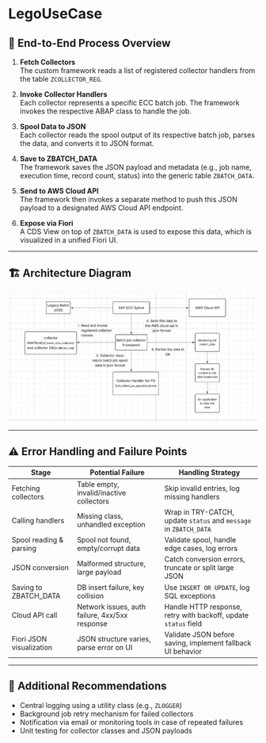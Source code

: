# LegoUseCase

## 📌 End-to-End Process Overview

1. **Fetch Collectors**  
   The custom framework reads a list of registered collector handlers from the table `ZCOLLECTOR_REG`.

2. **Invoke Collector Handlers**  
   Each collector represents a specific ECC batch job. The framework invokes the respective ABAP class to handle the job.

3. **Spool Data to JSON**  
   Each collector reads the spool output of its respective batch job, parses the data, and converts it to JSON format.

4. **Save to ZBATCH_DATA**  
   The framework saves the JSON payload and metadata (e.g., job name, execution time, record count, status) into the generic table `ZBATCH_DATA`.

5. **Send to AWS Cloud API**  
   The framework then invokes a separate method to push this JSON payload to a designated AWS Cloud API endpoint.

6. **Expose via Fiori**  
   A CDS View on top of `ZBATCH_DATA` is used to expose this data, which is visualized in a unified Fiori UI.

---

## 🏗️ Architecture Diagram

![Batch Monitoring Architecture](./batch-monitoring-architecture.png)

---

## ⚠️ Error Handling and Failure Points

| Stage                         | Potential Failure                             | Handling Strategy                                                   |
|------------------------------|-----------------------------------------------|---------------------------------------------------------------------|
| Fetching collectors          | Table empty, invalid/inactive collectors      | Skip invalid entries, log missing handlers                         |
| Calling handlers             | Missing class, unhandled exception            | Wrap in TRY-CATCH, update `status` and `message` in `ZBATCH_DATA`  |
| Spool reading & parsing      | Spool not found, empty/corrupt data           | Validate spool, handle edge cases, log errors                      |
| JSON conversion              | Malformed structure, large payload            | Catch conversion errors, truncate or split large JSON              |
| Saving to ZBATCH_DATA        | DB insert failure, key collision              | Use `INSERT OR UPDATE`, log SQL exceptions                         |
| Cloud API call               | Network issues, auth failure, 4xx/5xx response| Handle HTTP response, retry with backoff, update `status` field    |
| Fiori JSON visualization     | JSON structure varies, parse error on UI      | Validate JSON before saving, implement fallback UI behavior        |

---

## 🔧 Additional Recommendations

- Central logging using a utility class (e.g., `ZLOGGER`)
- Background job retry mechanism for failed collectors
- Notification via email or monitoring tools in case of repeated failures
- Unit testing for collector classes and JSON payloads


